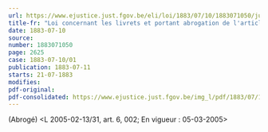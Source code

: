 ```yaml
---
url: https://www.ejustice.just.fgov.be/eli/loi/1883/07/10/1883071050/justel
title-fr: "Loi concernant les livrets et portant abrogation de l'article 1781 du Code civil. Voir modification(s)"
date: 1883-07-10
source:
number: 1883071050
page: 2625
case: 1883-07-10/01
publication: 1883-07-11
starts: 21-07-1883
modifies:
pdf-original:
pdf-consolidated: https://www.ejustice.just.fgov.be/img_l/pdf/1883/07/10/1883071050_F.pdf
---
```


(Abrogé) <L 2005-02-13/31, art. 6, 002;  En vigueur :  05-03-2005>
